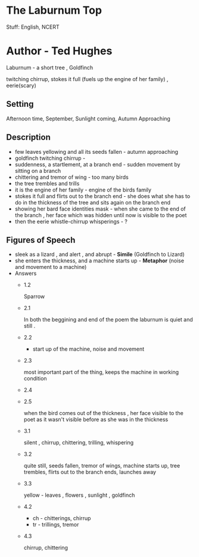 # The Laburnum Top

Stuff: English, NCERT

# Author - Ted Hughes

Laburnum - a short tree , Goldfinch 

twitching chirrup, stokes it full (fuels up the engine of her family) , eerie(scary)

## Setting

Afternoon time, September, Sunlight coming, Autumn Approaching

## Description

- few leaves yellowing and all its seeds fallen - autumn approaching
- goldfinch twitching chirrup -
- suddenness, a startlement, at a branch end - sudden movement by sitting on a branch
- chittering and tremor of wing - too many birds
- the tree trembles and trills
- it is the engine of her family - engine of the birds family
- stokes it full and flirts out to the branch end - she does what she has to do in the thickness of the tree and sits again on the branch end
- showing her bard face identities mask - when she came to the end of the branch , her face which was hidden until now is visible to the poet
- then the eerie whistle-chirrup whisperings - ?

## Figures of Speech

- sleek as a lizard , and alert  , and abrupt - **Simile** (Goldfinch to Lizard)
- she enters the thickness, and a machine starts up - **Metaphor** (noise and movement to a machine)
- Answers
    - 1.2

        Sparrow

    - 2.1

        In both the beggining and end of the poem the laburnum is quiet and still .

    - 2.2
        - start up of the machine, noise and movement
    - 2.3

        most important part of the thing, keeps the machine in working condition 

    - 2.4
    - 2.5

        when the bird comes out of the thickness , her face visible to the poet as it wasn't visible before as she was in the thickness

    - 3.1

        silent , chirrup, chittering, trilling, whispering

    - 3.2

        quite still, seeds fallen, tremor of wings, machine starts up,  tree trembles, flirts out to the branch ends, launches away

    - 3.3

        yellow - leaves , flowers , sunlight , goldfinch

    - 4.2
        - ch - chitterings, chirrup
        - tr - trillings, tremor
    - 4.3

        chirrup, chittering
